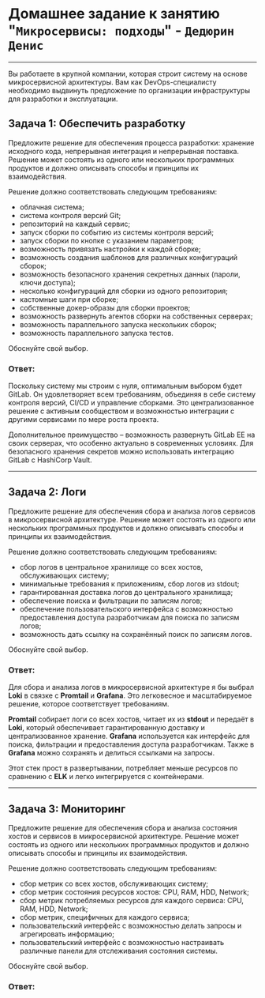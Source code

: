 # Домашнее задание к занятию "`Микросервисы: подходы`" - `Дедюрин Денис`

---
Вы работаете в крупной компании, которая строит систему на основе микросервисной архитектуры.
Вам как DevOps-специалисту необходимо выдвинуть предложение по организации инфраструктуры для разработки и эксплуатации.

## Задача 1: Обеспечить разработку

Предложите решение для обеспечения процесса разработки: хранение исходного кода, непрерывная интеграция и непрерывная поставка. 
Решение может состоять из одного или нескольких программных продуктов и должно описывать способы и принципы их взаимодействия.

Решение должно соответствовать следующим требованиям:
- облачная система;
- система контроля версий Git;
- репозиторий на каждый сервис;
- запуск сборки по событию из системы контроля версий;
- запуск сборки по кнопке с указанием параметров;
- возможность привязать настройки к каждой сборке;
- возможность создания шаблонов для различных конфигураций сборок;
- возможность безопасного хранения секретных данных (пароли, ключи доступа);
- несколько конфигураций для сборки из одного репозитория;
- кастомные шаги при сборке;
- собственные докер-образы для сборки проектов;
- возможность развернуть агентов сборки на собственных серверах;
- возможность параллельного запуска нескольких сборок;
- возможность параллельного запуска тестов.

Обоснуйте свой выбор.

### Ответ:

Поскольку систему мы строим с нуля, оптимальным выбором будет GitLab. Он удовлетворяет всем требованиям, объединяя в себе систему контроля версий, CI/CD и управление сборками. Это централизованное решение с активным сообществом и возможностью интеграции с другими сервисами по мере роста проекта.

Дополнительное преимущество – возможность развернуть GitLab EE на своих серверах, что особенно актуально в современных условиях. Для безопасного хранения секретов можно использовать интеграцию GitLab с HashiCorp Vault.

---
## Задача 2: Логи

Предложите решение для обеспечения сбора и анализа логов сервисов в микросервисной архитектуре.
Решение может состоять из одного или нескольких программных продуктов и должно описывать способы и принципы их взаимодействия.

Решение должно соответствовать следующим требованиям:
- сбор логов в центральное хранилище со всех хостов, обслуживающих систему;
- минимальные требования к приложениям, сбор логов из stdout;
- гарантированная доставка логов до центрального хранилища;
- обеспечение поиска и фильтрации по записям логов;
- обеспечение пользовательского интерфейса с возможностью предоставления доступа разработчикам для поиска по записям логов;
- возможность дать ссылку на сохранённый поиск по записям логов.

Обоснуйте свой выбор.

### Ответ:

Для сбора и анализа логов в микросервисной архитектуре я бы выбрал **Loki** в связке с **Promtail** и **Grafana**. Это легковесное и масштабируемое решение, которое соответствует требованиям.

**Promtail** собирает логи со всех хостов, читает их из **stdout** и передаёт в **Loki**, который обеспечивает гарантированную доставку и централизованное хранение. **Grafana** используется как интерфейс для поиска, фильтрации и предоставления доступа разработчикам. Также в **Grafana** можно сохранять и делиться ссылками на запросы.

Этот стек прост в развертывании, потребляет меньше ресурсов по сравнению с **ELK** и легко интегрируется с контейнерами.

---
## Задача 3: Мониторинг

Предложите решение для обеспечения сбора и анализа состояния хостов и сервисов в микросервисной архитектуре.
Решение может состоять из одного или нескольких программных продуктов и должно описывать способы и принципы их взаимодействия.

Решение должно соответствовать следующим требованиям:
- сбор метрик со всех хостов, обслуживающих систему;
- сбор метрик состояния ресурсов хостов: CPU, RAM, HDD, Network;
- сбор метрик потребляемых ресурсов для каждого сервиса: CPU, RAM, HDD, Network;
- сбор метрик, специфичных для каждого сервиса;
- пользовательский интерфейс с возможностью делать запросы и агрегировать информацию;
- пользовательский интерфейс с возможностью настраивать различные панели для отслеживания состояния системы.

Обоснуйте свой выбор.

### Ответ:
